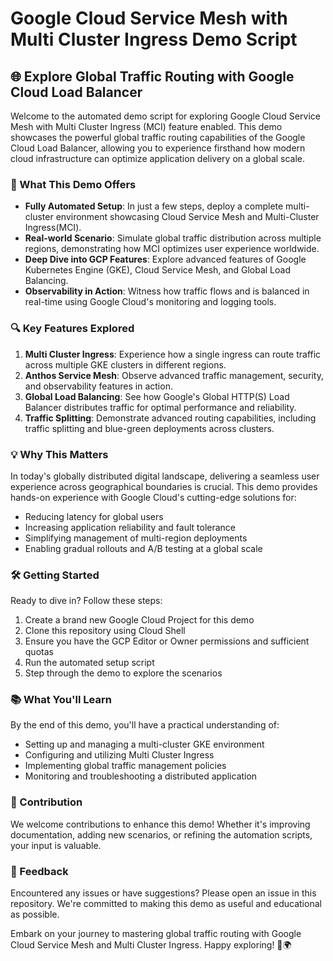 # Google Cloud Service Mesh with Multi Cluster Ingress Demo Script

## 🌐 Explore Global Traffic Routing with Google Cloud Load Balancer

Welcome to the automated demo script for exploring Google Cloud Service Mesh with Multi Cluster Ingress (MCI) feature enabled. This demo showcases the powerful global traffic routing capabilities of the Google Cloud Load Balancer, allowing you to experience firsthand how modern cloud infrastructure can optimize application delivery on a global scale.

### 🚀 What This Demo Offers

- **Fully Automated Setup**: In just a few steps, deploy a complete multi-cluster environment showcasing Cloud Service Mesh and Multi-Cluster Ingress(MCI).
- **Real-world Scenario**: Simulate global traffic distribution across multiple regions, demonstrating how MCI optimizes user experience worldwide.
- **Deep Dive into GCP Features**: Explore advanced features of Google Kubernetes Engine (GKE), Cloud Service Mesh, and Global Load Balancing.
- **Observability in Action**: Witness how traffic flows and is balanced in real-time using Google Cloud's monitoring and logging tools.

### 🔍 Key Features Explored

1. **Multi Cluster Ingress**: Experience how a single ingress can route traffic across multiple GKE clusters in different regions.
2. **Anthos Service Mesh**: Observe advanced traffic management, security, and observability features in action.
3. **Global Load Balancing**: See how Google's Global HTTP(S) Load Balancer distributes traffic for optimal performance and reliability.
4. **Traffic Splitting**: Demonstrate advanced routing capabilities, including traffic splitting and blue-green deployments across clusters.

### 💡 Why This Matters

In today's globally distributed digital landscape, delivering a seamless user experience across geographical boundaries is crucial. This demo provides hands-on experience with Google Cloud's cutting-edge solutions for:

- Reducing latency for global users
- Increasing application reliability and fault tolerance
- Simplifying management of multi-region deployments
- Enabling gradual rollouts and A/B testing at a global scale

### 🛠 Getting Started

Ready to dive in? Follow these steps:

1. Create a brand new Google Cloud Project for this demo
2. Clone this repository using Cloud Shell
3. Ensure you have the GCP Editor or Owner permissions and sufficient quotas
4. Run the automated setup script
5. Step through the demo to explore the scenarios

### 📚 What You'll Learn

By the end of this demo, you'll have a practical understanding of:

- Setting up and managing a multi-cluster GKE environment
- Configuring and utilizing Multi Cluster Ingress
- Implementing global traffic management policies
- Monitoring and troubleshooting a distributed application

### 🤝 Contribution

We welcome contributions to enhance this demo! Whether it's improving documentation, adding new scenarios, or refining the automation scripts, your input is valuable.

### 📣 Feedback

Encountered any issues or have suggestions? Please open an issue in this repository. We're committed to making this demo as useful and educational as possible.

Embark on your journey to mastering global traffic routing with Google Cloud Service Mesh and Multi Cluster Ingress. Happy exploring! 🚀🌍
